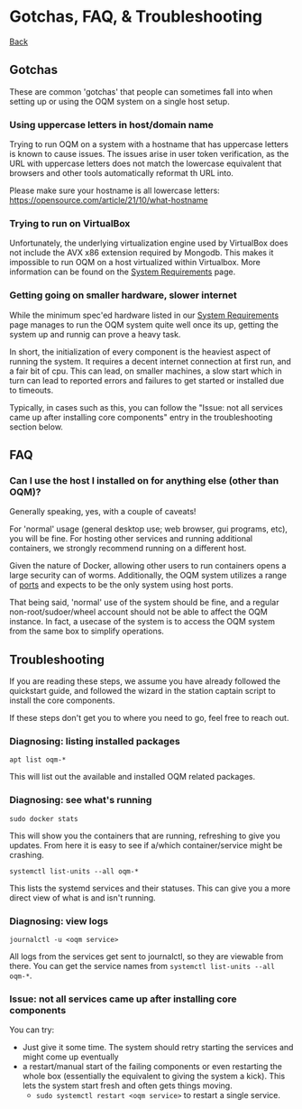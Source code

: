 # Gotchas, FAQ, & Troubleshooting

[Back](README.md)

## Gotchas

These are common 'gotchas' that people can sometimes fall into when setting up or using the OQM system on a single host setup.

### Using uppercase letters in host/domain name

Trying to run OQM on a system with a hostname that has uppercase letters is known to cause issues. The issues arise in user token verification, as the URL with uppercase letters does not match the lowercase equivalent that browsers and other tools automatically reformat th URL into.

Please make sure your hostname is all lowercase letters: https://opensource.com/article/21/10/what-hostname

### Trying to run on VirtualBox

Unfortunately, the underlying virtualization engine used by VirtualBox does not include the AVX x86 extension required by Mongodb. This makes it impossible to run OQM on a host virtualized within Virtualbox. More information can be found on the [System Requirements](System%20Requirements.md) page.

### Getting going on smaller hardware, slower internet

While the minimum spec'ed hardware listed in our [System Requirements](System%20Requirements.md) page manages to run the OQM system quite well once its up, getting the system up and runnig can prove a heavy task.

In short, the initialization of every component is the heaviest aspect of running the system. It requires a decent internet connection at first run, and a fair bit of cpu. This can lead, on smaller machines, a slow start which in turn can lead to reported errors and failures to get started or installed due to timeouts.

Typically, in cases such as this, you can follow the "Issue: not all services came up after installing core components" entry in the troubleshooting section below.

## FAQ

### Can I use the host I installed on for anything else (other than OQM)?

Generally speaking, yes, with a couple of caveats!

For 'normal' usage (general desktop use; web browser, gui programs, etc), you will be fine. For hosting other services and running additional containers, we strongly recommend running on a different host.

Given the nature of Docker, allowing other users to run containers opens a large security can of worms. Additionally, the OQM system utilizes a range of [ports](ports.md) and expects to be the only system using host ports.

That being said, 'normal' use of the system should be fine, and a regular non-root/sudoer/wheel account should not be able to affect the OQM instance. In fact, a usecase of the system is to access the OQM system from the same box to simplify operations.

## Troubleshooting

If you are reading these steps, we assume you have already followed the quickstart guide, and followed the wizard in the station captain script to install the core components.

If these steps don't get you to where you need to go, feel free to reach out.

### Diagnosing: listing installed packages

`apt list oqm-*`

This will list out the available and installed OQM related packages.

### Diagnosing: see what's running

`sudo docker stats`

This will show you the containers that are running, refreshing to give you updates. From here it is easy to see if a/which container/service might be crashing.

`systemctl list-units --all oqm-*`

This lists the systemd services and their statuses. This can give you a more direct view of what is and isn't running.

### Diagnosing: view logs

`journalctl -u <oqm service>`

All logs from the services get sent to journalctl, so they are viewable from there. You can get the service names from `systemctl list-units --all oqm-*`.

### Issue: not all services came up after installing core components

You can try:

 - Just give it some time. The system should retry starting the services and might come up eventually
 - a restart/manual start of the failing components or even restarting the whole box (essentially the equivalent to giving the system a kick). This lets the system start fresh and often gets things moving.
   - `sudo systemctl restart <oqm service>` to restart a single service.
